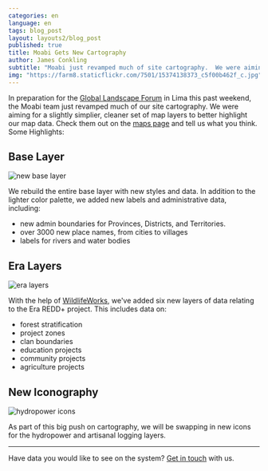 ```yaml
---
categories: en
language: en
tags: blog_post
layout: layouts2/blog_post
published: true
title: Moabi Gets New Cartography
author: James Conkling
subtitle: "Moabi just revamped much of site cartography.  We were aiming for a slightly simpler, cleaner set of map layers to better highlight our map data.  Check them out and tell us what you think."
img: "https://farm8.staticflickr.com/7501/15374138373_c5f00b462f_c.jpg"
---
```


In preparation for the [Global Landscape Forum](http://www.landscapes.org/) in Lima this past weekend, the Moabi team just revamped much of our site cartography.  We were aiming for a slightly simplier, cleaner set of map layers to better highlight our map data.  Check them out on the [maps page]({{site.baseurl}}/data/en) and tell us what you think.  Some Highlights:

## Base Layer
![new base layer](https://farm9.staticflickr.com/8669/15374225703_21a0794599_c.jpg)

We rebuild the entire base layer with new styles and data.  In addition to the lighter color palette, we added new labels and administrative data, including:

* new admin boundaries for Provinces, Districts, and Territories.
* over 3000 new place names, from cities to villages
* labels for rivers and water bodies

## Era Layers
![era layers](https://farm8.staticflickr.com/7542/15806528620_aea026501a_c.jpg)

With the help of [WildlifeWorks](http://www.wildlifeworks.com/index.php), we've added six new layers of data relating to the Era REDD+ project.  This includes data on:

* forest stratification
* project zones
* clan boundaries
* education projects
* community projects
* agriculture projects

## New Iconography
![hydropower icons](https://farm9.staticflickr.com/8631/15374226323_b8ca18d888_c.jpg)

As part of this big push on cartography, we will be swapping in new icons for the hydropower and artisanal logging layers.

***
Have data you would like to see on the system?  [Get in touch](mailto:info@moabi.org) with us.
